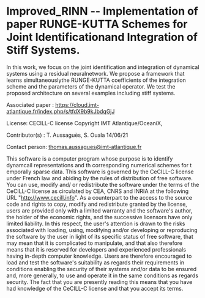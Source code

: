 # Improved_RINN -- Implementation of paper RUNGE-KUTTA Schemes for Joint Identificationand Integration of Stiff Systems.

In  this  work,  we  focus  on  the  joint  identification and  integration  of  dynamical  systems  using  a  residual  neuralnetwork.  We  propose  a  framework  that  learns  simultaneouslythe  RUNGE-KUTTA  coefficients  of  the  integration  scheme  and the parameters of the dynamical operator. We test the proposed         architecture  on  several  examples  including  stiff  systems.


Associated paper : https://cloud.imt-atlantique.fr/index.php/s/tfdX9b9kJbdqGjJ

License: CECILL-C license Copyright IMT Atlantique/OceaniX,

Contributor(s) : T. Aussaguès, S. Ouala 14/06/21

Contact person: thomas.aussagues@imt-atlantique.fr

This software is a computer program whose purpose is to identify dynamcail representations and th corresponding numerical schemes for t emporally sparse data. This software is governed by the CeCILL-C license under French law and abiding by the rules of distribution of free software. You can use, modify and/ or redistribute the software under the terms of the CeCILL-C license as circulated by CEA, CNRS and INRIA at the following URL "http://www.cecill.info". As a counterpart to the access to the source code and rights to copy, modify and redistribute granted by the license, users are provided only with a limited warranty and the software's author, the holder of the economic rights, and the successive licensors have only limited liability. In this respect, the user's attention is drawn to the risks associated with loading, using, modifying and/or developing or reproducing the software by the user in light of its specific status of free software, that may mean that it is complicated to manipulate, and that also therefore means that it is reserved for developers and experienced professionals having in-depth computer knowledge. Users are therefore encouraged to load and test the software's suitability as regards their requirements in conditions enabling the security of their systems and/or data to be ensured and, more generally, to use and operate it in the same conditions as regards security. The fact that you are presently reading this means that you have had knowledge of the CeCILL-C license and that you accept its terms.
